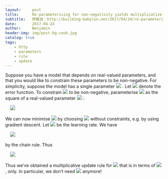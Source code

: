 ```yaml
---
layout:     post
title:      Re-parameterising for non-negativity yields multiplicative updates
subtitle:   转载自：http://building-babylon.net/2017/04/24/re-parameterising-for-non-negativity-yields-multiplicative-updates/
date:       2017-04-24
author:     Benjamin
header-img: img/post-bg-cook.jpg
catalog: true
tags:
    - http
    - parameters
    - rule
    - update
---
```


Suppose you have a model that depends on real-valued parameters, and that you would like to constrain these parameters to be non-negative. For simplicity, suppose the model has a single parameter ![](http://building-babylon.net/wp-content/ql-cache/quicklatex.com-87783594be0511ccdddbfbdce09251df_l3.png)
. Let ![](http://building-babylon.net/wp-content/ql-cache/quicklatex.com-2fe8af75219943b286a09269529204e1_l3.png)
 denote the error function. To constrain ![](http://building-babylon.net/wp-content/ql-cache/quicklatex.com-17366ce016688863c9a71aa2fdb84c68_l3.png)
 to be non-negative, parameterise ![](http://building-babylon.net/wp-content/ql-cache/quicklatex.com-17366ce016688863c9a71aa2fdb84c68_l3.png)
 as the square of a real-valued parameter ![](http://building-babylon.net/wp-content/ql-cache/quicklatex.com-56868c694435d5750a91b0bca3e494b3_l3.png)
:

     ![](http://building-babylon.net/wp-content/ql-cache/quicklatex.com-0b5053d5f0e935cc1b198756f59efc93_l3.png)


We can now minimise ![](http://building-babylon.net/wp-content/ql-cache/quicklatex.com-2fe8af75219943b286a09269529204e1_l3.png)
 by choosing ![](http://building-babylon.net/wp-content/ql-cache/quicklatex.com-700bb604a465fa6b7a834fec17816360_l3.png)
 without constraints, e.g. by using gradient descent. Let ![](http://building-babylon.net/wp-content/ql-cache/quicklatex.com-c2ca841f25f858f808acaeda82414d54_l3.png)
 be the learning rate. We have

     ![](http://building-babylon.net/wp-content/ql-cache/quicklatex.com-4da4addf1615107286cb94c413d4a7a6_l3.png)


by the chain rule. Thus

     ![](http://building-babylon.net/wp-content/ql-cache/quicklatex.com-d61caf5853786ecb876cf8979999033b_l3.png)


Thus we’ve obtained a multiplicative update rule for ![](http://building-babylon.net/wp-content/ql-cache/quicklatex.com-17366ce016688863c9a71aa2fdb84c68_l3.png)
 that is in terms of ![](http://building-babylon.net/wp-content/ql-cache/quicklatex.com-17366ce016688863c9a71aa2fdb84c68_l3.png)
, only. In particular, we don’t need ![](http://building-babylon.net/wp-content/ql-cache/quicklatex.com-700bb604a465fa6b7a834fec17816360_l3.png)
 anymore!
